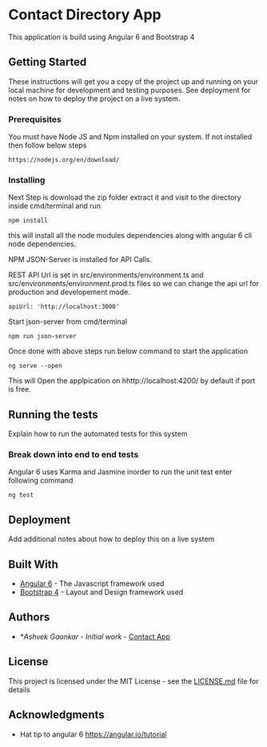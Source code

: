 # Contact Directory App
This application is build using Angular 6 and Bootstrap 4

## Getting Started

These instructions will get you a copy of the project up and running on your local machine for development and testing purposes. See deployment for notes on how to deploy the project on a live system.

### Prerequisites

You must have Node JS and Npm installed on your system. If not installed then follow below steps 

```
https://nodejs.org/en/download/
```

### Installing

Next Step is download the zip folder extract it and visit to the directory inside cmd/terminal and run

```
npm install
```

this will install all the node modules dependencies along with angular 6 cli node dependencies.

NPM JSON-Server is installed for API Calls. 

REST API Url is set in src/environments/environment.ts and src/environments/environment.prod.ts files so we can change the api url for production and developement mode. 

```
apiUrl: 'http://localhost:3000'
```
Start json-server from cmd/terminal

```
npm run json-server
```
Once done with above steps run below command to start the application

```
ng serve --open
```
This will Open the applpication on hhttp://localhost:4200/  by default if port is free.

## Running the tests

Explain how to run the automated tests for this system

### Break down into end to end tests

Angular 6 uses Karma and Jasmine inorder to run the unit test enter following command 

```
ng test
```

## Deployment

Add additional notes about how to deploy this on a live system

## Built With

* [Angular 6](https://angular.io/) - The Javascript framework used
* [Bootstrap 4](https://getbootstrap.com/) - Layout and Design framework used


## Authors

* **Ashvek Gaonkar* - *Initial work* - [Contact App](https://github.com/Ashvek/contactApp)

## License

This project is licensed under the MIT License - see the [LICENSE.md](LICENSE.md) file for details

## Acknowledgments

* Hat tip to angular 6 https://angular.io/tutorial

